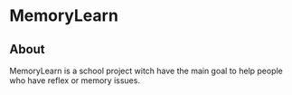 # MemoryLearn

## About

MemoryLearn is a school project witch have the main goal to help people who have reflex or memory issues.
